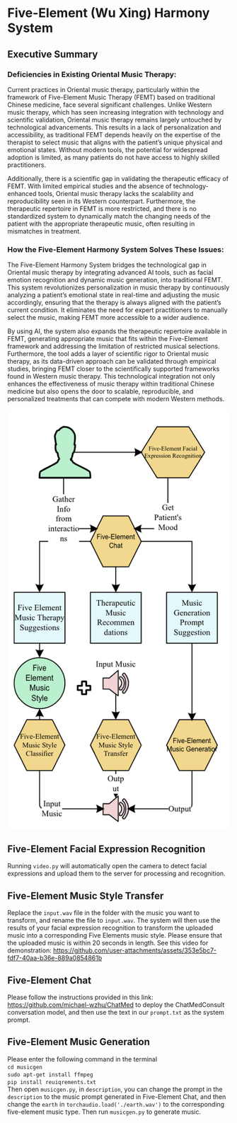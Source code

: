# Five-Element (Wu Xing) Harmony System 

## Executive Summary

### Deficiencies in Existing Oriental Music Therapy:
Current practices in Oriental music therapy, particularly within the framework of Five-Element Music Therapy (FEMT) based on traditional Chinese medicine, face several significant challenges. Unlike Western music therapy, which has seen increasing integration with technology and scientific validation, Oriental music therapy remains largely untouched by technological advancements. This results in a lack of personalization and accessibility, as traditional FEMT depends heavily on the expertise of the therapist to select music that aligns with the patient’s unique physical and emotional states. Without modern tools, the potential for widespread adoption is limited, as many patients do not have access to highly skilled practitioners.

Additionally, there is a scientific gap in validating the therapeutic efficacy of FEMT. With limited empirical studies and the absence of technology-enhanced tools, Oriental music therapy lacks the scalability and reproducibility seen in its Western counterpart. Furthermore, the therapeutic repertoire in FEMT is more restricted, and there is no standardized system to dynamically match the changing needs of the patient with the appropriate therapeutic music, often resulting in mismatches in treatment.

### How the Five-Element Harmony System Solves These Issues:
The Five-Element Harmony System bridges the technological gap in Oriental music therapy by integrating advanced AI tools, such as facial emotion recognition and dynamic music generation, into traditional FEMT. This system revolutionizes personalization in music therapy by continuously analyzing a patient’s emotional state in real-time and adjusting the music accordingly, ensuring that the therapy is always aligned with the patient’s current condition. It eliminates the need for expert practitioners to manually select the music, making FEMT more accessible to a wider audience.

By using AI, the system also expands the therapeutic repertoire available in FEMT, generating appropriate music that fits within the Five-Element framework and addressing the limitation of restricted musical selections. Furthermore, the tool adds a layer of scientific rigor to Oriental music therapy, as its data-driven approach can be validated through empirical studies, bringing FEMT closer to the scientifically supported frameworks found in Western music therapy. This technological integration not only enhances the effectiveness of music therapy within traditional Chinese medicine but also opens the door to scalable, reproducible, and personalized treatments that can compete with modern Western methods.

![image](https://github.com/everydaylucky/Wu_Xing_Harmony_System/blob/main/newimg.png)

## Five-Element Facial Expression Recognition

Running `video.py` will automatically open the camera to detect facial expressions and upload them to the server for processing and recognition.


## Five-Element Music Style Transfer

Replace the `input.wav` file in the folder with the music you want to transform, and rename the file to `input.wav`. The system will then use the results of your facial expression recognition to transform the uploaded music into a corresponding Five Elements music style. Please ensure that the uploaded music is within 20 seconds in length.
See this video for demonstration:
https://github.com/user-attachments/assets/353e5bc7-fdf7-40aa-b36e-889a0854861b


## Five-Element Chat

Please follow the instructions provided in this link: https://github.com/michael-wzhu/ChatMed to deploy the ChatMedConsult conversation model, and then use the text in our `prompt.txt` as the system prompt.

## Five-Element Music Generation

Please enter the following command in the terminal    
`cd musicgen`   
`sudo apt-get install ffmpeg`    
`pip install reuiqrements.txt`   
Then open `musicgen.py`, in `description`, you can change the prompt in the `description` to the music prompt generated in Five-Element Chat, and then change the `earth` in `torchaudio.load('./earth.wav')` to the corresponding five-element music type. Then run `musicgen.py` to generate music.
